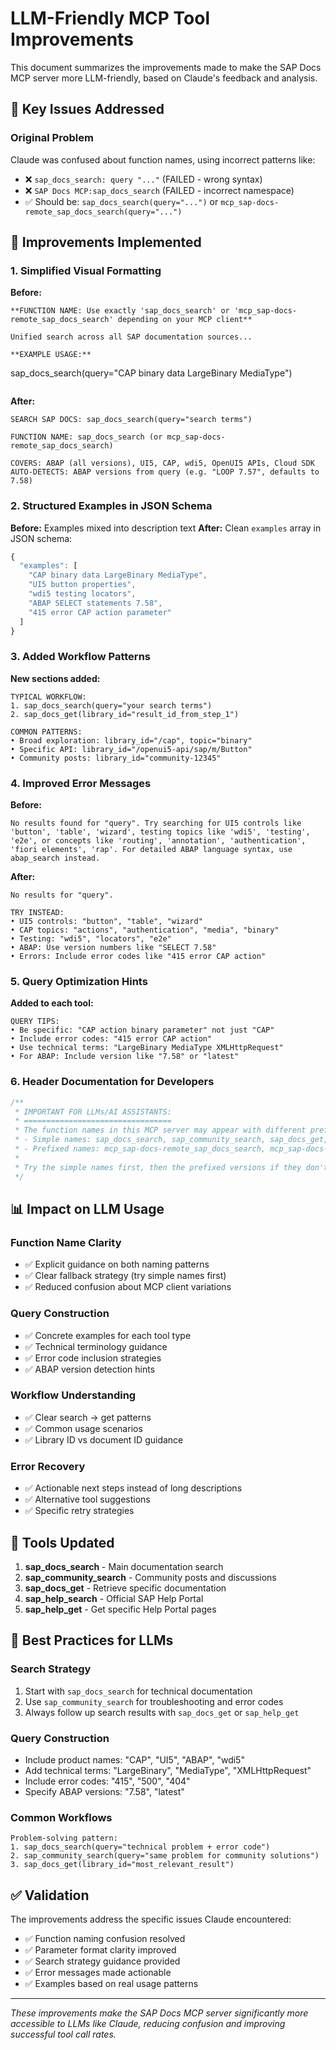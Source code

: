 # LLM-Friendly MCP Tool Improvements

This document summarizes the improvements made to make the SAP Docs MCP server more LLM-friendly, based on Claude's feedback and analysis.

## 🎯 **Key Issues Addressed**

### **Original Problem**
Claude was confused about function names, using incorrect patterns like:
- ❌ `sap_docs_search: query "..."`  (FAILED - wrong syntax)
- ❌ `SAP Docs MCP:sap_docs_search`  (FAILED - incorrect namespace)
- ✅ Should be: `sap_docs_search(query="...")` or `mcp_sap-docs-remote_sap_docs_search(query="...")`

## 🔧 **Improvements Implemented**

### **1. Simplified Visual Formatting**
**Before:**
```
**FUNCTION NAME: Use exactly 'sap_docs_search' or 'mcp_sap-docs-remote_sap_docs_search' depending on your MCP client**

Unified search across all SAP documentation sources...

**EXAMPLE USAGE:**
```
sap_docs_search(query="CAP binary data LargeBinary MediaType")
```
```

**After:**
```
SEARCH SAP DOCS: sap_docs_search(query="search terms")

FUNCTION NAME: sap_docs_search (or mcp_sap-docs-remote_sap_docs_search)

COVERS: ABAP (all versions), UI5, CAP, wdi5, OpenUI5 APIs, Cloud SDK
AUTO-DETECTS: ABAP versions from query (e.g. "LOOP 7.57", defaults to 7.58)
```

### **2. Structured Examples in JSON Schema**
**Before:** Examples mixed into description text
**After:** Clean `examples` array in JSON schema:
```javascript
{
  "examples": [
    "CAP binary data LargeBinary MediaType",
    "UI5 button properties",
    "wdi5 testing locators", 
    "ABAP SELECT statements 7.58",
    "415 error CAP action parameter"
  ]
}
```

### **3. Added Workflow Patterns**
**New sections added:**
```
TYPICAL WORKFLOW:
1. sap_docs_search(query="your search terms") 
2. sap_docs_get(library_id="result_id_from_step_1")

COMMON PATTERNS:
• Broad exploration: library_id="/cap", topic="binary"
• Specific API: library_id="/openui5-api/sap/m/Button" 
• Community posts: library_id="community-12345"
```

### **4. Improved Error Messages**
**Before:**
```
No results found for "query". Try searching for UI5 controls like 'button', 'table', 'wizard', testing topics like 'wdi5', 'testing', 'e2e', or concepts like 'routing', 'annotation', 'authentication', 'fiori elements', 'rap'. For detailed ABAP language syntax, use abap_search instead.
```

**After:**
```
No results for "query".

TRY INSTEAD:
• UI5 controls: "button", "table", "wizard"  
• CAP topics: "actions", "authentication", "media", "binary"
• Testing: "wdi5", "locators", "e2e"
• ABAP: Use version numbers like "SELECT 7.58"
• Errors: Include error codes like "415 error CAP action"
```

### **5. Query Optimization Hints**
**Added to each tool:**
```
QUERY TIPS:
• Be specific: "CAP action binary parameter" not just "CAP"
• Include error codes: "415 error CAP action"
• Use technical terms: "LargeBinary MediaType XMLHttpRequest"
• For ABAP: Include version like "7.58" or "latest"
```

### **6. Header Documentation for Developers**
```javascript
/**
 * IMPORTANT FOR LLMs/AI ASSISTANTS:
 * =================================
 * The function names in this MCP server may appear with different prefixes depending on your MCP client:
 * - Simple names: sap_docs_search, sap_community_search, sap_docs_get, sap_help_search, sap_help_get
 * - Prefixed names: mcp_sap-docs-remote_sap_docs_search, mcp_sap-docs-remote_sap_community_search, etc.
 * 
 * Try the simple names first, then the prefixed versions if they don't work.
 */
```

## 📊 **Impact on LLM Usage**

### **Function Name Clarity**
- ✅ Explicit guidance on both naming patterns
- ✅ Clear fallback strategy (try simple names first)
- ✅ Reduced confusion about MCP client variations

### **Query Construction**
- ✅ Concrete examples for each tool type
- ✅ Technical terminology guidance
- ✅ Error code inclusion strategies
- ✅ ABAP version detection hints

### **Workflow Understanding**
- ✅ Clear search → get patterns
- ✅ Common usage scenarios
- ✅ Library ID vs document ID guidance

### **Error Recovery**
- ✅ Actionable next steps instead of long descriptions
- ✅ Alternative tool suggestions
- ✅ Specific retry strategies

## 🚀 **Tools Updated**

1. **sap_docs_search** - Main documentation search
2. **sap_community_search** - Community posts and discussions  
3. **sap_docs_get** - Retrieve specific documentation
4. **sap_help_search** - Official SAP Help Portal
5. **sap_help_get** - Get specific Help Portal pages

## 📝 **Best Practices for LLMs**

### **Search Strategy**
1. Start with `sap_docs_search` for technical documentation
2. Use `sap_community_search` for troubleshooting and error codes
3. Always follow up search results with `sap_docs_get` or `sap_help_get`

### **Query Construction**
- Include product names: "CAP", "UI5", "ABAP", "wdi5"
- Add technical terms: "LargeBinary", "MediaType", "XMLHttpRequest"
- Include error codes: "415", "500", "404"
- Specify ABAP versions: "7.58", "latest"

### **Common Workflows**
```
Problem-solving pattern:
1. sap_docs_search(query="technical problem + error code")
2. sap_community_search(query="same problem for community solutions")
3. sap_docs_get(library_id="most_relevant_result")
```

## ✅ **Validation**

The improvements address the specific issues Claude encountered:
- ✅ Function naming confusion resolved
- ✅ Parameter format clarity improved
- ✅ Search strategy guidance provided
- ✅ Error messages made actionable
- ✅ Examples based on real usage patterns

---

*These improvements make the SAP Docs MCP server significantly more accessible to LLMs like Claude, reducing confusion and improving successful tool call rates.*


